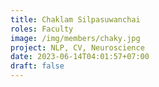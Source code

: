 ```yaml
---
title: Chaklam Silpasuwanchai
roles: Faculty
image: /img/members/chaky.jpg
project: NLP, CV, Neuroscience
date: 2023-06-14T04:01:57+07:00
draft: false
---
```


